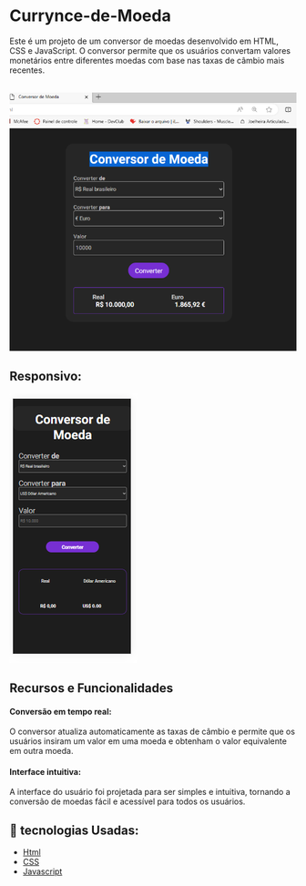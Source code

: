 # Currynce-de-Moeda 
<p> Este é um projeto de um conversor de moedas desenvolvido em HTML, CSS e JavaScript. O conversor permite que os usuários convertam valores monetários entre diferentes moedas com base nas taxas de câmbio mais recentes.</p>
<br>
<img src="https://github.com/pabloveloso28/Currynce-de-Moeda/blob/main/assets/Convertotr%20de%20moeda.png?raw=true">
<h2>Responsivo:</h2>
<img src="https://github.com/pabloveloso28/Currynce-de-Moeda/blob/main/assets/Responsivo.png?raw=true">
<h2>Recursos e Funcionalidades</h2>
<h4>Conversão em tempo real:</h4> O conversor atualiza automaticamente as taxas de câmbio e permite que os usuários insiram um valor em uma moeda e obtenham o valor equivalente em outra moeda.
<h4>Interface intuitiva:</h4> A interface do usuário foi projetada para ser simples e intuitiva, tornando a conversão de moedas fácil e acessível para todos os usuários.
<br>

## 🚀 tecnologias Usadas:



- [Html](https://developer.mozilla.org/pt-BR/docs/Web/HTML/Element/html/)  
- [CSS](https://developer.mozilla.org/pt-BR/docs/Web/CSS) 
- [Javascript](https://developer.mozilla.org/pt-BR/docs/Web/JavaScript)
